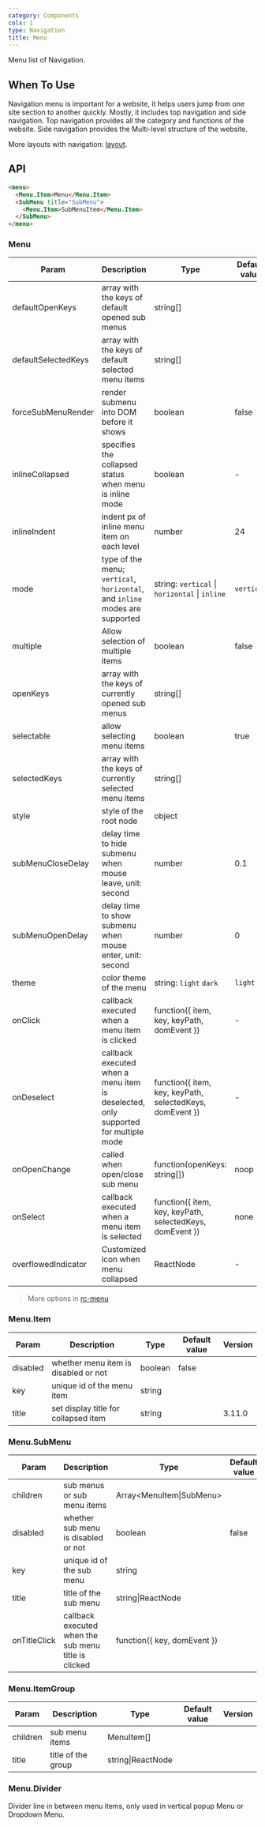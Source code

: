 ```yaml
---
category: Components
cols: 1
type: Navigation
title: Menu
---
```


Menu list of Navigation.

## When To Use

Navigation menu is important for a website, it helps users jump from one site section to another quickly. Mostly, it includes top navigation and side navigation. Top navigation provides all the category and functions of the website. Side navigation provides the Multi-level structure of the website.

More layouts with navigation: [layout](/components/layout).

## API

```html
<menu>
  <Menu.Item>Menu</Menu.Item>
  <SubMenu title="SubMenu">
    <Menu.Item>SubMenuItem</Menu.Item>
  </SubMenu>
</menu>
```

### Menu

| Param | Description | Type | Default value | Version |
| --- | --- | --- | --- | --- |
| defaultOpenKeys | array with the keys of default opened sub menus | string\[] |  |  |
| defaultSelectedKeys | array with the keys of default selected menu items | string\[] |  |  |
| forceSubMenuRender | render submenu into DOM before it shows | boolean | false |  |
| inlineCollapsed | specifies the collapsed status when menu is inline mode | boolean | - |  |
| inlineIndent | indent px of inline menu item on each level | number | 24 |  |
| mode | type of the menu; `vertical`, `horizontal`, and `inline` modes are supported | string: `vertical` \| `horizontal` \| `inline` | `vertical` |  |
| multiple | Allow selection of multiple items | boolean | false |  |
| openKeys | array with the keys of currently opened sub menus | string\[] |  |  |
| selectable | allow selecting menu items | boolean | true |  |
| selectedKeys | array with the keys of currently selected menu items | string\[] |  |  |
| style | style of the root node | object |  |  |
| subMenuCloseDelay | delay time to hide submenu when mouse leave, unit: second | number | 0.1 |  |
| subMenuOpenDelay | delay time to show submenu when mouse enter, unit: second | number | 0 |  |
| theme | color theme of the menu | string: `light` `dark` | `light` |  |
| onClick | callback executed when a menu item is clicked | function({ item, key, keyPath, domEvent }) | - |  |
| onDeselect | callback executed when a menu item is deselected, only supported for multiple mode | function({ item, key, keyPath, selectedKeys, domEvent }) | - |  |
| onOpenChange | called when open/close sub menu | function(openKeys: string\[]) | noop |  |
| onSelect | callback executed when a menu item is selected | function({ item, key, keyPath, selectedKeys, domEvent }) | none |  |
| overflowedIndicator | Customized icon when menu collapsed | ReactNode | - | 3.16.0 |

> More options in [rc-menu](https://github.com/react-component/menu#api)

### Menu.Item

| Param    | Description                          | Type    | Default value | Version |
| -------- | ------------------------------------ | ------- | ------------- | ------- |
| disabled | whether menu item is disabled or not | boolean | false         |         |
| key      | unique id of the menu item           | string  |               |         |
| title    | set display title for collapsed item | string  |               | 3.11.0  |

### Menu.SubMenu

| Param | Description | Type | Default value | Version |
| --- | --- | --- | --- | --- |
| children | sub menus or sub menu items | Array&lt;MenuItem\|SubMenu> |  |  |
| disabled | whether sub menu is disabled or not | boolean | false |  |
| key | unique id of the sub menu | string |  |  |
| title | title of the sub menu | string\|ReactNode |  |  |
| onTitleClick | callback executed when the sub menu title is clicked | function({ key, domEvent }) |  |  |

### Menu.ItemGroup

| Param    | Description        | Type              | Default value | Version |
| -------- | ------------------ | ----------------- | ------------- | ------- |
| children | sub menu items     | MenuItem\[]       |               |         |
| title    | title of the group | string\|ReactNode |               |         |

### Menu.Divider

Divider line in between menu items, only used in vertical popup Menu or Dropdown Menu.
